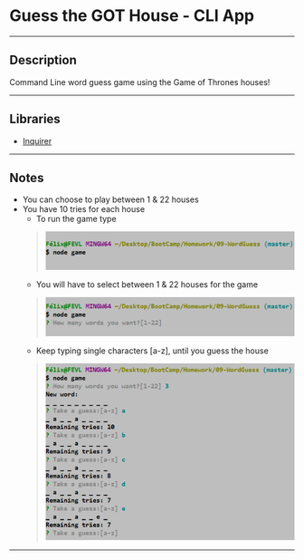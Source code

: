 # Guess the GOT House - CLI App
***
## Description  
Command Line word guess game using the Game of Thrones houses!
***

## Libraries
   * [Inquirer](https://www.npmjs.com/package/inquirer)

***
## Notes

* You can choose to play between 1 & 22 houses
* You have 10 tries for each house
  *  To run the game type <node game>
   > ![song-this](Screenshots/game.png)
  *  You will have to select between 1 & 22 houses for the game
   >  ![concert-this](Screenshots/quantity.png)    
  *  Keep typing single characters [a-z], until you guess the house
   >  ![movie-this](Screenshots/guess.png)

***
